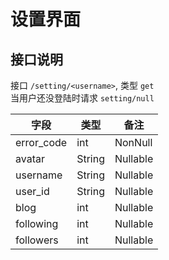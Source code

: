 # 设置界面

## 接口说明

接口 `/setting/<username>`, 类型 `get`  
当用户还没登陆时请求 `setting/null`   

| 字段         | 类型     | 备注       |
|------------|--------|----------|
| error_code | int    | NonNull  |
| avatar     | String | Nullable |
| username   | String | Nullable |
| user_id    | String | Nullable |
| blog       | int    | Nullable |
| following  | int    | Nullable |
| followers  | int    | Nullable |
